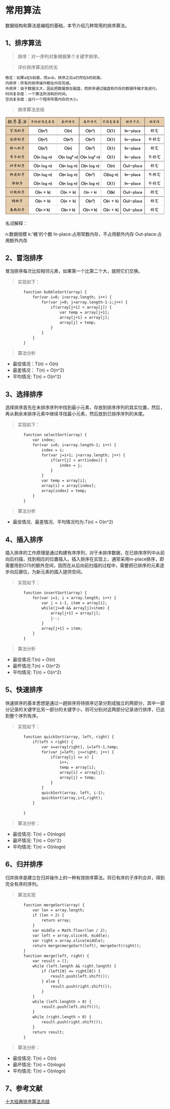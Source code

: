 # 常用算法

数据结构和算法是编程的基础，本节介绍几种常用的排序算法。

## 1、排序算法

> 排序：对一序列对象根据某个关键字排序。

> 评价排序算法的优劣

```
稳定：如果a在b前面，而a=b，排序之后a仍然在b的前面。
内排序：所有的排序操作都在内存完成。
外排序：由于数据太大，因此把数据放在磁盘，而排序通过磁盘和内存的数据传输才能进行。
时间复杂度：一个算法所消耗的时间。
空间复杂度：运行一个程序所需内存的大小。
```

> 排序算法总结

![排序算法](../image/排序算法.jpg)

名词解释：

n:数据规模   k:'桶'的个数  In-place:占用常数内存，不占用额外内存 Out-place:占用额外内存


## 2、冒泡排序

冒泡排序每次比较相邻元素，如果第一个比第二个大，就把它们交换。

> 实现如下：

```
        function bubbleSort(array) {
            for(var i=0; i<array.length; i++) {
                for(var j=0; j<array.length-1-i;j++) {
                    if(array[j+1] < array[j]) {
                        var temp = array[j+1];
                        array[j+1] = array[j];
                        array[j] = temp;
                    }
                }
            }
        }
```


> 算法分析

- 最佳情况：T(n) = O(n)
- 最差情况： T(n) = O(n^2)
- 平均情况: T(n) = O(n^2)

## 3、选择排序

选择排序首先在未排序序列中找到最小元素，存放到排序序列的其实位置，然后，再从剩余末排序元素中继续寻找最小元素，然后放到已排序序列的末尾。

> 实现如下：

```
        function selectSort(array) {
            var index;
            for(var i=0; i<array.length-1; i++) {
                index = i;
                for(var j=i+1; j<array.length; j++) {
                    if(arr[j] < arr[index]) {
                        index = j;
                    }
                }
                var temp = array[i];
                array[i] = array[index];
                array[index] = temp;
            }
        }
```

> 算法分析

 - 最佳情况、最差情况、平均情况均为:T(n) = O(n^2)

## 4、插入排序

插入排序的工作原理是通过构建有序序列，对于未排序数据，在已排序序列中从前向后扫描，找到相应的位置插入。插入排序在实现上，通常采用in-place排序，即需要用到O(1)的额外空间，因而在从后向前扫描的过程中，需要把已排序的元素逐步向后挪位，为新元素的插入提供空间。

> 实现如下：

```
        function insertSort(array) {
            for(var i=1; i < array.length; i++) {
                var j = i-1, item = array[i];
                while(j>=0 && array[j]>item) {
                    array[j+1] = array[j];
                    j--;
                }
                array[j+1] = item;
            }
        }
```

> 算法分析

- 最佳情况:T(n) = O(n)
- 最怀情况:T(n) = O(n^2)
- 平均情况: T(n) = O(n^2)

## 5、快速排序

快速排序的基本思想是通过一趟排序将待排序记录分割成独立的两部分，其中一部分记录的关键字比另一部分的关键字小，则可分别对这两部分记录进行排序，已达到整个序列有序。

> 实现如下：

```
        function quickSort(array, left, right) {
            if(left < right) {
                var x=array[right], i=left-1,temp;
                for(var j=left; j<=right; j++) {
                    if(array[j] <= x) {
                        i++;
                        temp = array[i];
                        array[i] = array[j];
                        array[j] = temp;
                    }
                }
                quickSort(array, left, i-1);
                quickSort(array,i+1,right);
            }

        }
```

> 算法分析：
- 最佳情况: T(n) = O(nlogn)
- 最坏情况: T(n) = O(n^2)
- 平均情况: T(n) = O(nlogn)

## 6、归并排序

归并排序是建立在归并操作上的一种有效排序算法。将已有序的子序列合并，得到完全有序的序列。

> 算法实现

```
        function mergeSort(array) {
            var len = array.length;
            if (len < 2) {
                return array;
            }
            var middle = Math.floor(len / 2);
            var left = array.slice(0, middle);
            var right = array.slice(middle);
            return merge(mergeSort(left), mergeSort(right));
        }
        function merge(left, right) {
            var result = [];
            while (left.length && right.length) {
                if (left[0] <= right[0]) {
                    result.push(left.shift());
                } else {
                    result.push(right.shift());
                }
            }
            while (left.lenghth > 0) {
                result.push(left.shift());
            }
            while (right.length > 0) {
                result.push(right.shift());
            }
            return result;
        }
```

> 算法分析：
- 最佳情况: T(n) = O(n)
- 最坏情况: T(n) = O(nlogn)
- 平均情况: T(n) = O(nlogn)

## 7、参考文献

[十大经典排序算法总结](https://juejin.im/post/57dcd394a22b9d00610c5ec8)